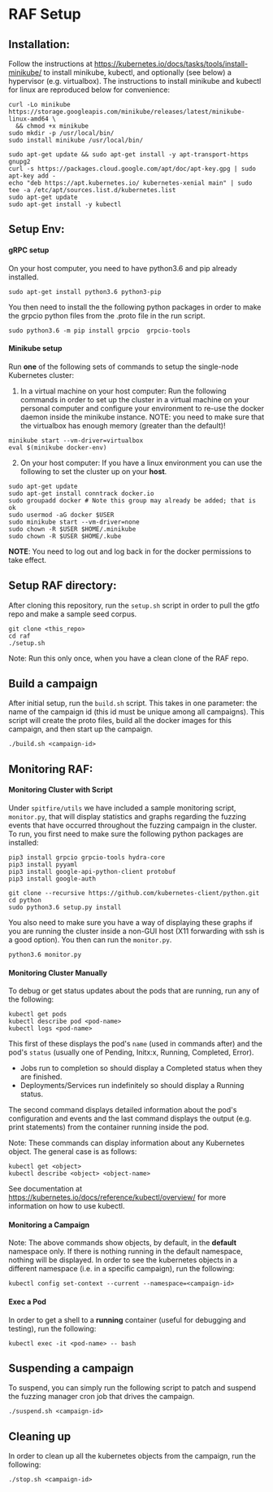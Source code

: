 # RAF Setup

## Installation: 
Follow the instructions at https://kubernetes.io/docs/tasks/tools/install-minikube/ to install minikube, kubectl, and optionally (see below) a hypervisor (e.g. virtualbox). The instructions to install minikube and kubectl for linux are reproduced below for convenience: 
```
curl -Lo minikube https://storage.googleapis.com/minikube/releases/latest/minikube-linux-amd64 \
  && chmod +x minikube
sudo mkdir -p /usr/local/bin/
sudo install minikube /usr/local/bin/

sudo apt-get update && sudo apt-get install -y apt-transport-https gnupg2
curl -s https://packages.cloud.google.com/apt/doc/apt-key.gpg | sudo apt-key add -
echo "deb https://apt.kubernetes.io/ kubernetes-xenial main" | sudo tee -a /etc/apt/sources.list.d/kubernetes.list
sudo apt-get update
sudo apt-get install -y kubectl
```
## Setup Env: 
#### gRPC setup
On your host computer, you need to have python3.6 and pip already installed. 
```
sudo apt-get install python3.6 python3-pip
```
You then need to install the the following python packages in order to make the grpcio python files from the .proto file in the run script.
```
sudo python3.6 -m pip install grpcio  grpcio-tools
```
#### Minikube setup
Run **one** of the following sets of commands to setup the single-node Kubernetes cluster: 
1. In a virtual machine on your host computer: 
Run the following commands in order to set up the cluster in a virtual machine on your personal computer and configure your environment to re-use the docker daemon inside the minikube instance. NOTE: you need to make sure that the virtualbox has enough memory (greater than the default)! 
```
minikube start --vm-driver=virtualbox
eval $(minikube docker-env)
```
2. On your host computer: 
If you have a linux environment you can use the following to set the cluster up on your **host**.
```
sudo apt-get update
sudo apt-get install conntrack docker.io
sudo groupadd docker # Note this group may already be added; that is ok
sudo usermod -aG docker $USER 
sudo minikube start --vm-driver=none
sudo chown -R $USER $HOME/.minikube
sudo chown -R $USER $HOME/.kube
```
**NOTE**: You need to log out and log back in for the docker permissions to take effect.
## Setup RAF directory:
After cloning this repository, run the `setup.sh` script in order to pull the gtfo repo and make a sample seed corpus. 
```
git clone <this_repo> 
cd raf
./setup.sh 
```
Note: Run this only once, when you have a clean clone of the RAF repo. 
## Build a campaign 
After initial setup, run the `build.sh` script. This takes in one parameter: the name of the campaign id (this id must be unique among all campaigns). This script will create the proto files, build all the docker images for this campaign, and then start up the campaign.
```
./build.sh <campaign-id>
```
## Monitoring RAF:

#### Monitoring Cluster with Script
Under `spitfire/utils` we have included a sample monitoring script, `monitor.py`, that will display statistics and graphs regarding the fuzzing events that have occurred throughout the fuzzing campaign in the cluster. To run, you first need to make sure the following python packages are installed: 
```
pip3 install grpcio grpcio-tools hydra-core
pip3 install pyyaml 
pip3 install google-api-python-client protobuf 
pip3 install google-auth

git clone --recursive https://github.com/kubernetes-client/python.git
cd python
sudo python3.6 setup.py install 
```
You also need to make sure you have a way of displaying these graphs if you are running the cluster inside a non-GUI host (X11 forwarding with ssh is a good option). You then can run the `monitor.py`. 
```
python3.6 monitor.py
```
#### Monitoring Cluster Manually
To debug or get status updates about the pods that are running, run any of the following:
```
kubectl get pods
kubectl describe pod <pod-name>
kubectl logs <pod-name>
```
This first of these displays the pod's `name` (used in commands after) and the pod's `status` (usually one of Pending, Initx:x, Running, Completed, Error). 
- Jobs run to completion so should display a Completed status when they are finished. 
- Deployments/Services run indefinitely so should display a Running status.

The second command displays detailed information about the pod's configuration and events and the last command displays the output (e.g. print statements) from the container running inside the pod.

Note: These commands can display information about any Kubernetes object. The general case is as follows: 
```
kubectl get <object>
kubectl describe <object> <object-name>
```
See documentation at https://kubernetes.io/docs/reference/kubectl/overview/ for more information on how to use kubectl. 
#### Monitoring a Campaign 
Note: The above commands show objects, by default, in the **default** namespace only. If there is nothing running in the default namespace, nothing will be displayed. In order to see the kubernetes objects in a different namespace (i.e. in a specific campaign), run the following:
```
kubectl config set-context --current --namespace=<campaign-id> 
```
#### Exec a Pod
In order to get a shell to a **running** container (useful for debugging and testing), run the following:
```
kubectl exec -it <pod-name> -- bash
```
## Suspending a campaign
To suspend, you can simply run the following script to patch and suspend the fuzzing manager cron job that drives the campaign.  
```
./suspend.sh <campaign-id>
```
## Cleaning up
In order to clean up all the kubernetes objects from the campaign, run the following:
```
./stop.sh <campaign-id> 
```



